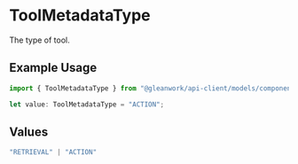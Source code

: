 # ToolMetadataType

The type of tool.

## Example Usage

```typescript
import { ToolMetadataType } from "@gleanwork/api-client/models/components";

let value: ToolMetadataType = "ACTION";
```

## Values

```typescript
"RETRIEVAL" | "ACTION"
```